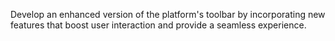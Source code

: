 Develop an enhanced version of the platform's toolbar by incorporating new features that boost user interaction and provide a seamless experience.